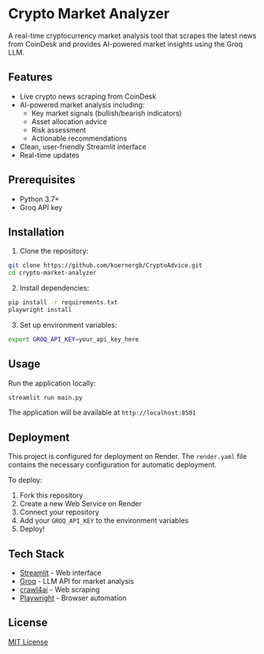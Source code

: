 # Crypto Market Analyzer

A real-time cryptocurrency market analysis tool that scrapes the latest news from CoinDesk and provides AI-powered market insights using the Groq LLM.

## Features

- Live crypto news scraping from CoinDesk
- AI-powered market analysis including:
  - Key market signals (bullish/bearish indicators)
  - Asset allocation advice
  - Risk assessment
  - Actionable recommendations
- Clean, user-friendly Streamlit interface
- Real-time updates

## Prerequisites

- Python 3.7+
- Groq API key

## Installation

1. Clone the repository:

```bash
git clone https://github.com/koernergb/CryptoAdvice.git
cd crypto-market-analyzer
```

2. Install dependencies:

```bash
pip install -r requirements.txt
playwright install
```

3. Set up environment variables:

```bash
export GROQ_API_KEY=your_api_key_here
```

## Usage

Run the application locally:

```bash
streamlit run main.py
```

The application will be available at `http://localhost:8501`

## Deployment

This project is configured for deployment on Render. The `render.yaml` file contains the necessary configuration for automatic deployment.

To deploy:
1. Fork this repository
2. Create a new Web Service on Render
3. Connect your repository
4. Add your `GROQ_API_KEY` to the environment variables
5. Deploy!

## Tech Stack

- [Streamlit](https://streamlit.io/) - Web interface
- [Groq](https://groq.com/) - LLM API for market analysis
- [crawl4ai](https://github.com/crawl4ai/crawl4ai) - Web scraping
- [Playwright](https://playwright.dev/) - Browser automation

## License

[MIT License](LICENSE)
